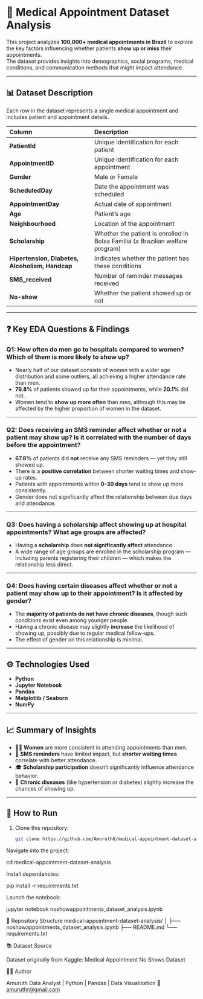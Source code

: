 # 🏥 Medical Appointment Dataset Analysis

This project analyzes **100,000+ medical appointments in Brazil** to explore the key factors influencing whether patients **show up or miss** their appointments.  
The dataset provides insights into demographics, social programs, medical conditions, and communication methods that might impact attendance.

---

## 📊 Dataset Description

Each row in the dataset represents a single medical appointment and includes patient and appointment details.

| Column | Description |
|:--|:--|
| **PatientId** | Unique identification for each patient |
| **AppointmentID** | Unique identification for each appointment |
| **Gender** | Male or Female |
| **ScheduledDay** | Date the appointment was scheduled |
| **AppointmentDay** | Actual date of appointment |
| **Age** | Patient’s age |
| **Neighbourhood** | Location of the appointment |
| **Scholarship** | Whether the patient is enrolled in Bolsa Família (a Brazilian welfare program) |
| **Hipertension, Diabetes, Alcoholism, Handcap** | Indicates whether the patient has these conditions |
| **SMS_received** | Number of reminder messages received |
| **No-show** | Whether the patient showed up or not |

---

## ❓ Key EDA Questions & Findings

### **Q1: How often do men go to hospitals compared to women? Which of them is more likely to show up?**
- Nearly half of our dataset consists of women with a wider age distribution and some outliers, all achieving a higher attendance rate than men.  
- **79.8%** of patients showed up for their appointments, while **20.1%** did not.  
- Women tend to **show up more often** than men, although this may be affected by the higher proportion of women in the dataset.

---

### **Q2: Does receiving an SMS reminder affect whether or not a patient may show up? Is it correlated with the number of days before the appointment?**
- **67.8%** of patients did **not** receive any SMS reminders — yet they still showed up.  
- There is a **positive correlation** between shorter waiting times and show-up rates.  
- Patients with appointments within **0–30 days** tend to show up more consistently.  
- Gender does not significantly affect the relationship between due days and attendance.

---

### **Q3: Does having a scholarship affect showing up at hospital appointments? What age groups are affected?**
- Having a **scholarship** does **not significantly affect** attendance.  
- A wide range of age groups are enrolled in the scholarship program — including parents registering their children — which makes the relationship less direct.

---

### **Q4: Does having certain diseases affect whether or not a patient may show up to their appointment? Is it affected by gender?**
- The **majority of patients do not have chronic diseases**, though such conditions exist even among younger people.  
- Having a chronic disease may slightly **increase** the likelihood of showing up, possibly due to regular medical follow-ups.  
- The effect of gender on this relationship is minimal.

---

## ⚙️ Technologies Used

- **Python**  
- **Jupyter Notebook**  
- **Pandas**  
- **Matplotlib / Seaborn**  
- **NumPy**

---

## 📈 Summary of Insights

- 🧍‍♀️ **Women** are more consistent in attending appointments than men.  
- 📱 **SMS reminders** have limited impact, but **shorter waiting times** correlate with better attendance.  
- 🎓 **Scholarship participation** doesn’t significantly influence attendance behavior.  
- 💉 **Chronic diseases** (like hypertension or diabetes) slightly increase the chances of showing up.

---

## 🚀 How to Run

1. Clone this repository:
   ```bash
   git clone https://github.com/Amuruth6/medical-appointment-dataset-analysis.git

Navigate into the project:

cd medical-appointment-dataset-analysis


Install dependencies:

pip install -r requirements.txt


Launch the notebook:

jupyter notebook noshowappointments_dataset_analysis.ipynb

🧩 Repository Structure
medical-appointment-dataset-analysis/
│
├── noshowappointments_dataset_analysis.ipynb
├── README.md
└── requirements.txt

📚 Dataset Source

Dataset originally from Kaggle:
Medical Appointment No Shows Dataset

👨‍💻 Author

Amuruth
Data Analyst | Python | Pandas | Data Visualization
📧 amuruthr@gmail.com
